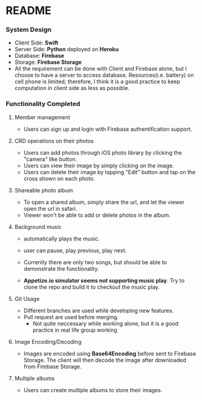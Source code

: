 # README

### System Design

* Client Side: **Swift**
* Server Side: **Python** deployed on **Heroku**
* Database: **Firebase**
* Storage: **Firebase Storage**
* All the requirement can be done with Client and Firebase alone, but I choose to have a server to access database. Resources(i.e. battery) on cell phone is limited; therefore, I think it is a good practice to keep computation in client side as less as possible.



### Functionality Completed

1. Member management

   * Users can sign up and login with Firebase authentification support.

2. CRD operations on their photos

   * Users can add photos through iOS photo library by clicking the "camera" like button.
   * Users can view their image by simply clicking on the image.
   * Users can delete their image by tapping "Edit" button and tap on the cross shown on each photo.

3. Shareable photo album

   * To open a shared album, simply share the url, and let the viewer open the url in safari.
   * Viewer won't be able to add or delete photos in the album.

4. Background music

   * automatically plays the music.

   * user can pause, play previous, play next.
   * Currently there are only two songs, but should be able to demonstrate the functionality.

   * **Appetize.io simulator seems not supporting music play**. Try to clone the repo and build it to checkout the music play.

5. Git Usage

   * Different branches are used while developing new features.
   * Pull request are used before merging.
     * Not quite neccessary while working alone, but it is a good practice in real life group working

6. Image Encoding/Decoding

   * Images are encoded using **Base64Encoding** before sent to Firebase Storage. The client will then decode the image after downloaded from Firebase Storage.

7. Multiple albums

   * Users can create multiple albums to store their images.

